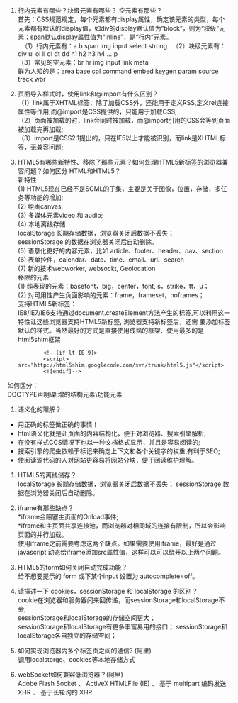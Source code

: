 1. 行内元素有哪些？块级元素有哪些？ 空元素有那些？  
首先：CSS规范规定，每个元素都有display属性，确定该元素的类型，每个元素都有默认的display值，如div的display默认值为“block”，则为“块级”元素；span默认display属性值为“inline”，是“行内”元素。  
    （1）行内元素有：a b span img input select strong  
    （2）块级元素有：div ul ol li dl dt dd h1 h2 h3 h4 … p  
    （3）常见的空元素：br hr img input link meta  
        鲜为人知的是：area base col command embed keygen param source track wbr

1. 页面导入样式时，使用link和@import有什么区别？  
   （1）link属于XHTML标签，除了加载CSS外，还能用于定义RSS,定义rel连接属性等作用;而@import是CSS提供的，只能用于加载CSS;  
   （2）页面被加载的时，link会同时被加载，而@import引用的CSS会等到页面被加载完再加载;  
   （3）import是CSS2.1提出的，只在IE5以上才能被识别，而link是XHTML标签，无兼容问题;  

1. HTML5有哪些新特性、移除了那些元素？如何处理HTML5新标签的浏览器兼容问题？如何区分 HTML和HTML5？  
   新特性   
    (1) HTML5现在已经不是SGML的子集，主要是关于图像，位置，存储，多任务等功能的增加;    
    (2) 绘画canvas;    
    (3) 多媒体元素video 和 audio;    
    (4) 本地离线存储   
        localStorage 长期存储数据，浏览器关闭后数据不丢失；  
        sessionStorage 的数据在浏览器关闭后自动删除。  
    (5) 语意化更好的内容元素，比如 article、footer、header、nav、section  
    (6) 表单控件，calendar、date、time、email、url、search  
    (7) 新的技术webworker, websockt, Geolocation   
  移除的元素  
    (1) 纯表现的元素：basefont，big，center，font, s，strike，tt，u；  
    (2) 对可用性产生负面影响的元素：frame，frameset，noframes；  
  支持HTML5新标签：  
     IE8/IE7/IE6支持通过document.createElement方法产生的标签,可以利用这一特性让这些浏览器支持HTML5新标签, 浏览器支持新标签后，还需 
     要添加标签默认的样式。当然最好的方式是直接使用成熟的框架、使用最多的是html5shim框架  
    ```
            <!--[if lt IE 9]>
            <script> src="http://html5shim.googlecode.com/svn/trunk/html5.js"</script>
            <![endif]--> 
    ```
  如何区分：  
    DOCTYPE声明\新增的结构元素\功能元素  

1. 语义化的理解？  
  + 用正确的标签做正确的事情！  
  + html语义化就是让页面的内容结构化，便于对浏览器、搜索引擎解析;  
  + 在没有样式CCS情况下也以一种文档格式显示，并且是容易阅读的; 
  + 搜索引擎的爬虫依赖于标记来确定上下文和各个关键字的权重,有利于SEO;  
  + 使阅读源代码的人对网站更容易将网站分块，便于阅读维护理解。  

1. HTML5的离线储存？  
   localStorage    长期存储数据，浏览器关闭后数据不丢失；
   sessionStorage  数据在浏览器关闭后自动删除。

1. iframe有那些缺点？  
   *iframe会阻塞主页面的Onload事件;   
   *iframe和主页面共享连接池，而浏览器对相同域的连接有限制，所以会影响页面的并行加载。  
   使用iframe之前需要考虑这两个缺点。如果需要使用iframe，最好是通过javascript
   动态给iframe添加src属性值，这样可以可以绕开以上两个问题。   

1. HTML5的form如何关闭自动完成功能？  
   给不想要提示的 form 或下某个input 设置为 autocomplete=off。

1. 请描述一下 cookies，sessionStorage 和 localStorage 的区别？  
   cookie在浏览器和服务器间来回传递，而sessionStorage和localStorage不会;  
   sessionStorage和localStorage的存储空间更大；  
   sessionStorage和localStorage有更多丰富易用的接口； 
   sessionStorage和localStorage各自独立的存储空间； 

1. 如何实现浏览器内多个标签页之间的通信? (阿里)  
   调用localstorge、cookies等本地存储方式  

1. webSocket如何兼容低浏览器？(阿里)  
    Adobe Flash Socket 、 ActiveX HTMLFile (IE) 、 基于 multipart 编码发送 XHR 、 基于长轮询的 XHR    
